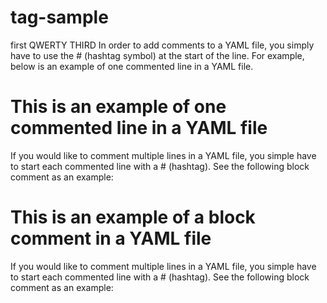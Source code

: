 # tag-sample
first
QWERTY
THIRD 
In order to add comments to a YAML file, you simply have to use the # (hashtag symbol) at the start of the line. For example, below is an example of one commented line in a YAML file. 

# This is an example of one commented line in a YAML file 

If you would like to comment multiple lines in a YAML file, you simple have to start each commented line with a # (hashtag). See the following block comment as an example:

# This is an example of a block comment in a YAML file 

If you would like to comment multiple lines in a YAML file, you simple have to start each commented line with a # (hashtag). See the following block comment as an example:
